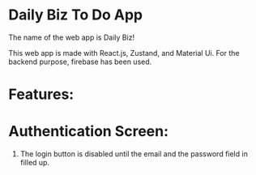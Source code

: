 # Daily Biz To Do App

The name of the web app is Daily Biz!

This web app is made with React.js, Zustand, and Material Ui. For the backend purpose, firebase has been used. 

# Features:
 # Authentication Screen:
  1. The login button is disabled until the email and the password field in filled up.
